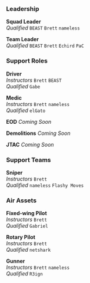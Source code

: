### Leadership

**Squad Leader**  
*Qualified*
`BEAST`
`Brett`
`nameless`

**Team Leader**  
*Qualified*
`BEAST`
`Brett`
`Echird`
`PaC`

### Support Roles

**Driver**  
*Instructors*
`Brett`
`BEAST`  
*Qualified*
`Gabe`

**Medic**  
*Instructors*
`Brett`
`nameless`  
*Qualified*
`elGato`

**EOD**
*Coming Soon*

**Demolitions**
*Coming Soon*

**JTAC**
*Coming Soon*

### Support Teams

**Sniper**  
*Instructors*
`Brett`  
*Qualified*
`nameless`
`Flashy Moves`

### Air Assets

**Fixed-wing Pilot**  
*Instructors*
`Brett`  
*Qualified*
`Gabriel`

**Rotary Pilot**  
*Instructors*
`Brett`  
*Qualified*
`netshark`

**Gunner**  
*Instructors*
`Brett`
`nameless`  
*Qualified*
`R3ign`
